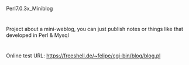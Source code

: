 Perl7.0.3x_Miniblog

#
Project about a mini-weblog, you can just publish 
notes or things like that developed in Perl & Mysql
#
Online test URL: https://freeshell.de/~felipe/cgi-bin/blog/blog.pl
#





